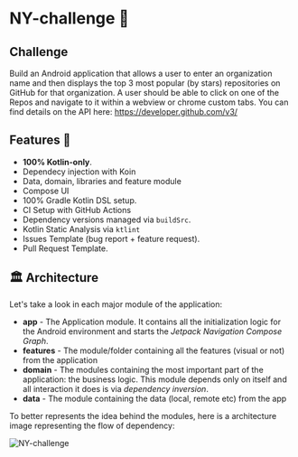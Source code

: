 # NY-challenge 🤖

## Challenge
Build an Android application that allows a user to enter an organization name and then displays the top 3 most popular (by stars) repositories on GitHub for that organization.   A user should be able to click on one of the Repos and navigate to it within a webview or chrome custom tabs.
You can find details on the API here: https://developer.github.com/v3/


## Features 🎨

- **100% Kotlin-only**.
- Dependecy injection with Koin
- Data, domain, libraries and feature module
- Compose UI
- 100% Gradle Kotlin DSL setup.
- CI Setup with GitHub Actions
- Dependency versions managed via `buildSrc`.
- Kotlin Static Analysis via `ktlint`
- Issues Template (bug report + feature request).
- Pull Request Template.

## 🏛 Architecture

Let's take a look in each major module of the application:

* **app** - The Application module. It contains all the initialization logic for the Android
  environment and starts the _Jetpack Navigation Compose Graph_.
* **features** - The module/folder containing all the features (visual or not) from the application
* **domain** - The modules containing the most important part of the application: the business
  logic. This module depends only on itself and all interaction it does is via _dependency
  inversion_.
* **data** - The module containing the data (local, remote etc) from the app

To better represents the idea behind the modules, here is a architecture image representing the flow
of dependency:

![NY-challenge](assets/)
